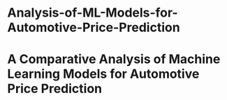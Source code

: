 # Analysis-of-ML-Models-for-Automotive-Price-Prediction
A Comparative Analysis of Machine Learning Models for Automotive Price Prediction
=====
